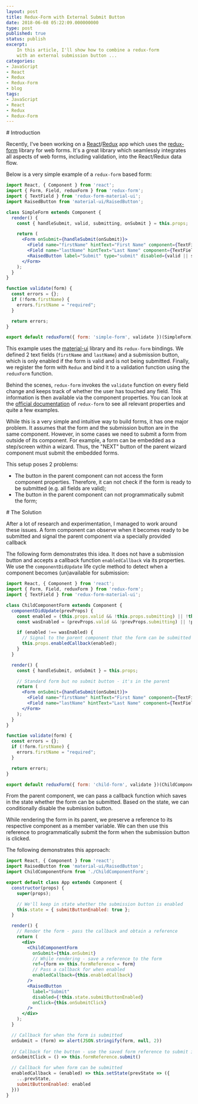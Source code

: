 ```yaml
---
layout: post
title: Redux-Form with External Submit Button
date: 2018-06-08 05:22:09.000000000
type: post
published: true
status: publish
excerpt: 
    In this article, I'll show how to combine a redux-form
    with an external submission button ... 
categories:
- JavaScript
- React
- Redux
- Redux-Form
- blog
tags:
- JavaScript
- React
- Redux
- Redux-Form
---
```


<div id='introduction'/>
# Introduction

Recently, I've been working on a [React](https://reactjs.org/)/[Redux](https://redux.js.org/)
app which uses the [redux-form](https://redux-form.com/) library for web forms.
It's a great library which seamlessly integrates all aspects of web forms, including validation, 
into the React/Redux data flow.

Below is a very simple example of a `redux-form` based form:

```jsx
import React, { Component } from 'react';
import { Form, Field, reduxForm } from 'redux-form';
import { TextField } from 'redux-form-material-ui';
import RaisedButton from 'material-ui/RaisedButton';

class SimpleForm extends Component {
  render() {
    const { handleSubmit, valid, submitting, onSubmit } = this.props;

    return (
      <Form onSubmit={handleSubmit(onSubmit)}>
        <Field name="firstName" hintText="First Name" component={TextField} fullWidth />
        <Field name="lastName" hintText="Last Name" component={TextField} fullWidth />
        <RaisedButton label="Submit" type="submit" disabled={valid || submitting} />
      </Form>
    );
  }
}

function validate(form) {
  const errors = {};
  if (!form.firstName) {
    errors.firstName = "required";
  }

  return errors;
}

export default reduxForm({ form: 'simple-form', validate })(SimpleForm);
```

This example uses the [material-ui](https://material-ui.com/) library
and its `redux-form` bindings. We defined 2 text fields (`firstName` and `lastName`)
and a submission button, which is only enabled if the form is valid and is not being submitted.
Finally, we register the form with `Redux` and bind it to a validation function using the
`reduxForm` function.

Behind the scenes, `redux-form` invokes the `validate` function 
on every field change and keeps track of whether the user has touched any field.
This information is then available via the component properties.
You can look at the [official documentation](https://redux-form.com/) of `redux-form`
to see all relevant properties and quite a few examples.

While this is a very simple and intuitive way to build forms, it has one major problem.
It assumes that the form and the submission button are in the same component.
However, in some cases we need to submit a form from outside of its component.
For example, a form can be embedded as a step/screen within a wizard.
Thus, the "NEXT" button of the parent wizard component must submit the embedded forms.

This setup poses 2 problems:

- The button in the parent component can not access the form component properties. Therefore, it can not check if the form is ready to be submitted (e.g. all fields are valid);
- The button in the parent component can not programmatically submit the form;


<div id='solution'/>
# The Solution

After a lot of research and experimentation, I managed to work around these issues.
A form component can observe when it becomes ready to be submitted and signal
the parent component via a specially provided callback

The following form demonstrates this idea. It does not have a submission button and 
accepts a callback function `enabledCallback` via its properties. We use the `componentDidUpdate`
life cycle method to detect when a component becomes (un)available for submission:

```jsx
import React, { Component } from 'react';
import { Form, Field, reduxForm } from 'redux-form';
import { TextField } from 'redux-form-material-ui';

class ChildComponentForm extends Component {
  componentDidUpdate(prevProps) {
    const enabled = (this.props.valid && !this.props.submitting) || !this.props.anyTouched;
    const wasEnabled = (prevProps.valid && !prevProps.submitting) || !prevProps.anyTouched;

    if (enabled !== wasEnabled) {
      // Signal to the parent component that the form can be submitted
      this.props.enabledCallback(enabled);
    }
  }

  render() {
    const { handleSubmit, onSubmit } = this.props;

    // Standard form but no submit button - it's in the parent
    return (
      <Form onSubmit={handleSubmit(onSubmit)}>
        <Field name="firstName" hintText="First Name" component={TextField} fullWidth />
        <Field name="lastName" hintText="Last Name" component={TextField} fullWidth />
      </Form>
    );
  }
}

function validate(form) {
  const errors = {};
  if (!form.firstName) {
    errors.firstName = "required";
  }

  return errors;
}

export default reduxForm({ form: 'child-form', validate })(ChildComponentForm);
```

From the parent component, we can pass a callback function which saves in the state
whether the form can be submitted. Based on the state, we can conditionally
disable the submission button.

While rendering the form in its parent, we preserve a reference to its 
respective component as a member variable.
We can then use this reference to programmatically submit the form when
the submission button is clicked.

The following demonstrates this approach:

```jsx
import React, { Component } from 'react';
import RaisedButton from 'material-ui/RaisedButton';
import ChildComponentForm from './ChildComponentForm';

export default class App extends Component {
  constructor(props) {
    super(props);

    // We'll keep in state whether the submission button is enabled
    this.state = { submitButtonEnabled: true };
  }

  render() {
    // Render the form - pass the callback and obtain a reference
    return (
      <div>
        <ChildComponentForm
          onSubmit={this.onSubmit}
          // While rendering - save a reference to the form
          ref={form => this.formReference = form}
          // Pass a callback for when enabled
          enabledCallback={this.enabledCallback}
        />
        <RaisedButton
          label="Submit"
          disabled={!this.state.submitButtonEnabled}
          onClick={this.onSubmitClick}
        />
      </div>
    );
  }

  // Callback for when the form is submitted
  onSubmit = (form) => alert(JSON.stringify(form, null, 2))
  
  // Callback for the button - use the saved form reference to submit it 
  onSubmitClick = () => this.formReference.submit()

  // Callback for when form can be submitted
  enabledCallback = (enabled) => this.setState(prevState => ({
    ...prevState,
    submitButtonEnabled: enabled
  }))
}
```

